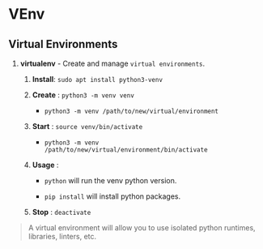 # VEnv

## Virtual Environments

1. __virtualenv__ - Create and manage `virtual environments`.

    1. __Install__: `sudo apt install python3-venv`

    2. __Create__ : `python3 -m venv venv` 

        * `python3 -m venv /path/to/new/virtual/environment`

    3. __Start__  : `source venv/bin/activate`

        * `python3 -m venv /path/to/new/virtual/environment/bin/activate`

    4. __Usage__ : 

        * `python` will run the venv python version.

        * `pip install` will install python packages.

    4. __Stop__  : `deactivate`

> A virtual environment will allow you to use isolated python runtimes, libraries, linters, etc.